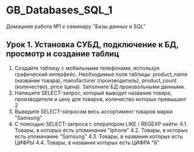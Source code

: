 # GB_Databases_SQL_1
Домашняя работа №1 к семинару "Базы данных и SQL"

## Урок 1. Установка СУБД, подключение к БД, просмотр и создание таблиц
1. Создайте таблицу с мобильными телефонами, используя графический интерфейс. Необходимые поля таблицы: product_name (название товара), manufacturer (производитель), product_count (количество), price (цена). Заполните БД произвольными данными.  
2. Напишите SELECT-запрос, который выводит название товара, производителя и цену для товаров, количество которых превышает 2
3. Выведите SELECT-запросом весь ассортимент товаров марки "Samsung"
4. С помощью SELECT-запроса с оператором LIKE / REGEXP найти:
4.1. Товары, в которых есть упоминание "Iphone"
4.2. Товары, в которых есть упоминание "Samsung"
4.3. Товары, в названии которых есть ЦИФРЫ
4.4. Товары, в названии которых есть ЦИФРА "8"

